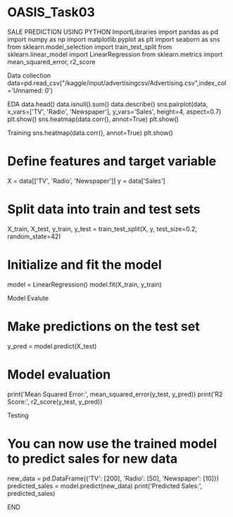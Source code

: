 # OASIS_Task03
SALE PREDICTION USING PYTHON
ImportLibraries
import pandas as pd
import numpy as np
import matplotlib.pyplot as plt
import seaborn as sns
from sklearn.model_selection import train_test_split
from sklearn.linear_model import LinearRegression
from sklearn.metrics import mean_squared_error, r2_score

Data collection
data=pd.read_csv("/kaggle/input/advertisingcsv/Advertising.csv",index_col='Unnamed: 0')

EDA
data.head()
data.isnull().sum()
data.describe()
sns.pairplot(data, x_vars=['TV', 'Radio', 'Newspaper'], y_vars='Sales', height=4, aspect=0.7)
plt.show()
sns.heatmap(data.corr(), annot=True)
plt.show()

Training
sns.heatmap(data.corr(), annot=True)
plt.show()
# Define features and target variable
X = data[['TV', 'Radio', 'Newspaper']]
y = data['Sales']

# Split data into train and test sets
X_train, X_test, y_train, y_test = train_test_split(X, y, test_size=0.2, random_state=42)

# Initialize and fit the model
model = LinearRegression()
model.fit(X_train, y_train)

Model Evalute
# Make predictions on the test set
y_pred = model.predict(X_test)

# Model evaluation
print('Mean Squared Error:', mean_squared_error(y_test, y_pred))
print('R2 Score:', r2_score(y_test, y_pred))

Testing
# You can now use the trained model to predict sales for new data
new_data = pd.DataFrame({'TV': [200], 'Radio': [50], 'Newspaper': [10]})
predicted_sales = model.predict(new_data)
print('Predicted Sales:', predicted_sales)

END






